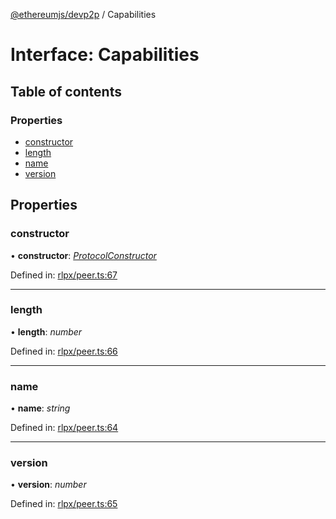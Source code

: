 [@ethereumjs/devp2p](../README.md) / Capabilities

# Interface: Capabilities

## Table of contents

### Properties

- [constructor](capabilities.md#constructor)
- [length](capabilities.md#length)
- [name](capabilities.md#name)
- [version](capabilities.md#version)

## Properties

### constructor

• **constructor**: [*ProtocolConstructor*](protocolconstructor.md)

Defined in: [rlpx/peer.ts:67](https://github.com/ethereumjs/ethereumjs-monorepo/blob/master/packages/devp2p/src/rlpx/peer.ts#L67)

___

### length

• **length**: *number*

Defined in: [rlpx/peer.ts:66](https://github.com/ethereumjs/ethereumjs-monorepo/blob/master/packages/devp2p/src/rlpx/peer.ts#L66)

___

### name

• **name**: *string*

Defined in: [rlpx/peer.ts:64](https://github.com/ethereumjs/ethereumjs-monorepo/blob/master/packages/devp2p/src/rlpx/peer.ts#L64)

___

### version

• **version**: *number*

Defined in: [rlpx/peer.ts:65](https://github.com/ethereumjs/ethereumjs-monorepo/blob/master/packages/devp2p/src/rlpx/peer.ts#L65)
